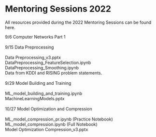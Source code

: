 # Mentoring Sessions 2022
All resources provided during the 2022 Mentoring Sessions can be found here.

9/6 Computer Networks Part 1
<br>
<br>
9/15 Data Preprocessing
<br>
<br>
Data Preprocessing_v3.pptx
<br>
DataPreprocessing_FeatureSelection.ipynb
<br>
DataPreprocessing_Smoothing.ipynb
<br>
Data from KDDI and RISING problem statements.
<br><br>
9/29 Model Building and Training
<br>
<br>
ML_model_building_and_training.ipynb
<br>
MachineLearningModels.pptx
<br><br>
10/27 Model Optimization and Compression
<br>
<br>
ML_model_compression_pr.ipynb (Practice Notebook)
<br>
ML_model_compression.ipynb (Full Notebook)
<br>
Model Optimization  Compression_v3.pptx
